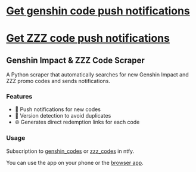 # [Get genshin code push notifications](https://ntfy.sh/genshin_codes)
# [Get ZZZ code push notifications](https://ntfy.sh/zzz_codes)
## Genshin Impact & ZZZ Code Scraper 

A Python scraper that automatically searches for new Genshin Impact and ZZZ promo codes and sends notifications.

### Features

- 📱 Push notifications for new codes
- 🔄 Version detection to avoid duplicates
- 🌐 Generates direct redemption links for each code

### Usage

Subscription to [genshin_codes](https://ntfy.sh/genshin_codes) or [zzz_codes](https://ntfy.sh/zzz_codes) in ntfy.

You can use the app on your phone or the [browser app](https://ntfy.sh/).

